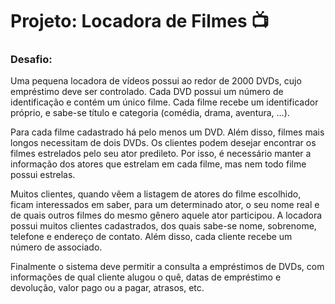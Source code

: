 # Projeto: Locadora de Filmes 📺

### Desafio:

Uma pequena locadora de vídeos possui ao redor de 2000 DVDs, cujo empréstimo deve ser controlado. Cada DVD
possui um número de identificação e contém um único filme. Cada filme recebe um identificador próprio, e sabe-se
título e categoria (comédia, drama, aventura, …).

Para cada filme cadastrado há pelo menos um DVD. Além disso, filmes mais longos necessitam de dois DVDs. Os
clientes podem desejar encontrar os filmes estrelados pelo seu ator predileto. Por isso, é necessário manter a informação
dos atores que estrelam em cada filme, mas nem todo filme possui estrelas.

Muitos clientes, quando vêem a listagem de atores do filme escolhido, ficam interessados em saber, para um
determinado ator, o seu nome real e de quais outros filmes do mesmo gênero aquele ator participou. A locadora possui
muitos clientes cadastrados, dos quais sabe-se nome, sobrenome, telefone e endereço de contato. Além disso, cada
cliente recebe um número de associado.

Finalmente o sistema deve permitir a consulta a empréstimos de DVDs, com informações de qual cliente alugou o quê,
datas de empréstimo e devolução, valor pago ou a pagar, atrasos, etc.
